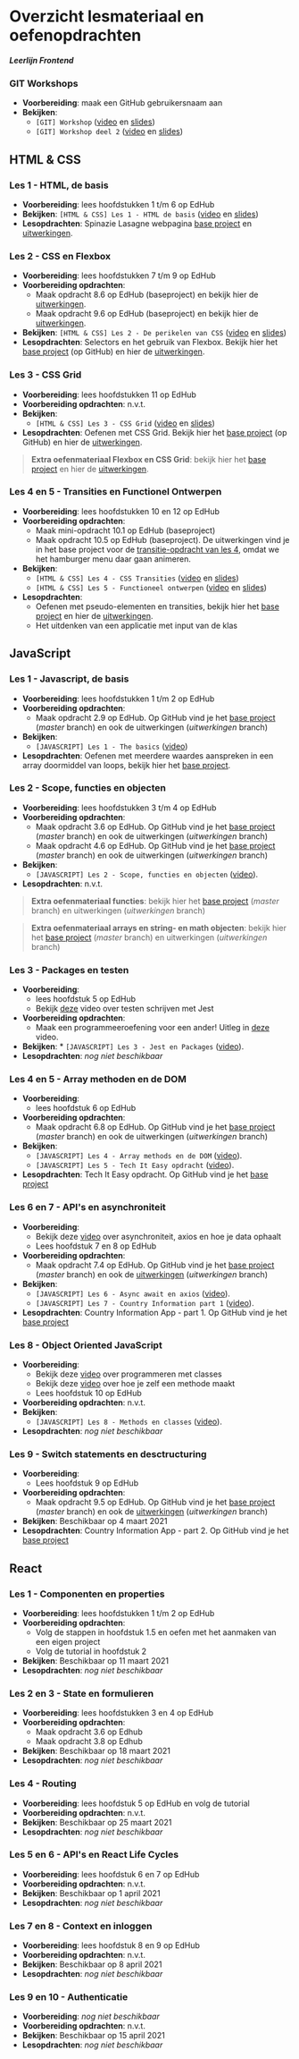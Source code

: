 # Overzicht lesmateriaal en oefenopdrachten
_**Leerlijn Frontend**_

### GIT Workshops
* **Voorbereiding**: maak een GitHub gebruikersnaam aan
* **Bekijken**:
    * `[GIT] Workshop` ([video](https://web.microsoftstream.com/video/6edac9c4-d76e-44b4-a9f5-52f1acfb939f) en [slides](https://teams.microsoft.com/l/file/7056BA56-1E83-4BAF-8523-B80AB1642BD7?tenantId=4243de4c-3701-4a5d-b67a-388c5c9557a2&fileType=pdf&objectUrl=https%3A%2F%2Fnoviuniversity.sharepoint.com%2Fsites%2FFrontendStartmoment2%2FClass%20Materials%2FGIT%2F%5BGIT%5D%20Workshop%20deel%201.pdf&baseUrl=https%3A%2F%2Fnoviuniversity.sharepoint.com%2Fsites%2FFrontendStartmoment2&serviceName=teams&threadId=19:58f01948cf7e491198cb8f843f32cd8a@thread.tacv2&groupId=38b6b0f7-1dfc-4ab1-b355-61b10d619896))
    * `[GIT] Workshop deel 2` ([video](https://web.microsoftstream.com/video/e1baea71-432c-46b8-b66b-66bbaf0ce404) en [slides](https://teams.microsoft.com/l/file/2477A43E-0AD3-467F-B7A0-CC1D72420828?tenantId=4243de4c-3701-4a5d-b67a-388c5c9557a2&fileType=pdf&objectUrl=https%3A%2F%2Fnoviuniversity.sharepoint.com%2Fsites%2FFrontendStartmoment2%2FClass%20Materials%2FGIT%2F%5BGIT%5D%20Workshop%20deel%202.pdf&baseUrl=https%3A%2F%2Fnoviuniversity.sharepoint.com%2Fsites%2FFrontendStartmoment2&serviceName=teams&threadId=19:58f01948cf7e491198cb8f843f32cd8a@thread.tacv2&groupId=38b6b0f7-1dfc-4ab1-b355-61b10d619896))

## HTML & CSS

### Les 1 - HTML, de basis
* **Voorbereiding**: lees hoofdstukken 1 t/m 6 op EdHub
* **Bekijken**: `[HTML & CSS] Les 1 - HTML de basis` ([video](https://web.microsoftstream.com/video/d1143d75-dfe7-4de8-8e18-cebd931c94da) en [slides](https://teams.microsoft.com/l/file/8FE03D20-BEAE-438C-902F-FE62514F89FE?tenantId=4243de4c-3701-4a5d-b67a-388c5c9557a2&fileType=pdf&objectUrl=https%3A%2F%2Fnoviuniversity.sharepoint.com%2Fsites%2FFrontendStartmoment2%2FClass%20Materials%2FHTML%20%26%20CSS%2F%5BHTML%26CSS%5D%20Les%201%20-%20De%20basis.pdf&baseUrl=https%3A%2F%2Fnoviuniversity.sharepoint.com%2Fsites%2FFrontendStartmoment2&serviceName=teams&threadId=19:58f01948cf7e491198cb8f843f32cd8a@thread.tacv2&groupId=38b6b0f7-1dfc-4ab1-b355-61b10d619896))
* **Lesopdrachten**: Spinazie Lasagne webpagina [base project](https://github.com/hogeschoolnovi/frontend-html-css-spinazie) en [uitwerkingen](https://noviuniversity.sharepoint.com/sites/FrontendStartmoment2/Class%20Materials/HTML%20&%20CSS/frontend-html-recept-uitwerkingen.zip). 

### Les 2 - CSS en Flexbox
* **Voorbereiding**: lees hoofdstukken 7 t/m 9 op EdHub
* **Voorbereiding opdrachten**:
    * Maak opdracht 8.6 op EdHub (baseproject) en bekijk hier de [uitwerkingen](https://noviuniversity.sharepoint.com/sites/FrontendStartmoment2/Class%20Materials/HTML%20&%20CSS/frontend-edhub-8.6-uitwerkingen.zip).
    * Maak opdracht 9.6 op EdHub (baseproject) en bekijk hier de [uitwerkingen](https://noviuniversity.sharepoint.com/sites/FrontendStartmoment2/Class%20Materials/HTML%20&%20CSS/frontend-edhub-9.6-uitwerkingen.zip).
* **Bekijken**: `[HTML & CSS] Les 2 - De perikelen van CSS` ([video](https://web.microsoftstream.com/video/a651798e-276d-44f5-8c52-b3e6cb25dd04) en [slides](https://teams.microsoft.com/l/file/3EAD84F7-99BD-4B8E-AECE-4C7C03B21E64?tenantId=4243de4c-3701-4a5d-b67a-388c5c9557a2&fileType=pdf&objectUrl=https%3A%2F%2Fnoviuniversity.sharepoint.com%2Fsites%2FFrontendStartmoment2%2FClass%20Materials%2FHTML%20%26%20CSS%2F%5BHTML%26CSS%5D%20Les%202%20-%20De%20perikelen%20van%20CSS%20copy.pdf&baseUrl=https%3A%2F%2Fnoviuniversity.sharepoint.com%2Fsites%2FFrontendStartmoment2&serviceName=teams&threadId=19:58f01948cf7e491198cb8f843f32cd8a@thread.tacv2&groupId=38b6b0f7-1dfc-4ab1-b355-61b10d619896))
* **Lesopdrachten**: Selectors en het gebruik van Flexbox. Bekijk hier het [base project](https://github.com/hogeschoolnovi/frontend-selectors-flexbox-base) (op GitHub) en hier de [uitwerkingen](https://noviuniversity.sharepoint.com/sites/FrontendStartmoment2/Class%20Materials/HTML%20&%20CSS/frontend-selectors-flexbox-uitwerkinen.zip). 

### Les 3 - CSS Grid
* **Voorbereiding**: lees hoofdstukken 11 op EdHub
* **Voorbereiding opdrachten**: n.v.t.
* **Bekijken**:
    * `[HTML & CSS] Les 3 - CSS Grid` ([video](https://web.microsoftstream.com/video/5726f875-ec70-47e3-b121-5fc71fee7645) en [slides](https://teams.microsoft.com/l/file/785F7B45-35D7-4541-B091-4A450749B058?tenantId=4243de4c-3701-4a5d-b67a-388c5c9557a2&fileType=pdf&objectUrl=https%3A%2F%2Fnoviuniversity.sharepoint.com%2Fsites%2FFrontendStartmoment2%2FClass%20Materials%2FHTML%20%26%20CSS%2F%5BHTML%26CSS%5D%20Les%203%20-%20CSS%20Grid.pdf&baseUrl=https%3A%2F%2Fnoviuniversity.sharepoint.com%2Fsites%2FFrontendStartmoment2&serviceName=teams&threadId=19:58f01948cf7e491198cb8f843f32cd8a@thread.tacv2&groupId=38b6b0f7-1dfc-4ab1-b355-61b10d619896))
* **Lesopdrachten**: Oefenen met CSS Grid. Bekijk hier het [base project](https://github.com/hogeschoolnovi/frontend-css-grid) (op GitHub) en hier de [uitwerkingen](https://noviuniversity.sharepoint.com/sites/FrontendStartmoment2/Class%20Materials/HTML%20&%20CSS/frontend-css-grid_uitwerkingen.zip). 

>
> **Extra oefenmateriaal Flexbox en CSS Grid**: bekijk hier het [base project](https://github.com/hogeschoolnovi/frontend-html-css-extra-exercise-base) en hier de [uitwerkingen](https://noviuniversity.sharepoint.com/sites/FrontendStartmoment2/Class%20Materials/HTML%20&%20CSS/frontend-html-css-extra-exercises-uitwerkingen.zip).
>

### Les 4 en 5 - Transities en Functionel Ontwerpen
* **Voorbereiding**: lees hoofdstukken 10 en 12 op EdHub
* **Voorbereiding opdrachten**:
    * Maak mini-opdracht 10.1 op EdHub (baseproject)
    * Maak opdracht 10.5 op EdHub (baseproject). De uitwerkingen vind je in het base project voor de [transitie-opdracht van les 4](https://github.com/hogeschoolnovi/frontend-grid-transition-base), omdat we het hamburger menu daar gaan animeren.
* **Bekijken**:
   * `[HTML & CSS] Les 4 - CSS Transities` ([video](https://web.microsoftstream.com/video/8ec1ee4a-de9f-4434-a88e-2259084fa383) en [slides](https://noviuniversity.sharepoint.com/sites/FrontendStartmoment2/Class%20Materials/HTML%20&%20CSS/%5BHTML&CSS%5D%20Les%204%20-%20Transities.pdf))
   * `[HTML & CSS] Les 5 - Functioneel ontwerpen` ([video](https://web.microsoftstream.com/video/9029e8f1-0a1d-4cb9-a5ed-272280d4a7de) en [slides](https://noviuniversity.sharepoint.com/sites/FrontendStartmoment2/Class%20Materials/HTML%20&%20CSS/%5BHTML&CSS%5D%20Les%205%20-%20Functioneel%20ontwerpen.pdf))
* **Lesopdrachten**: 
   * Oefenen met pseudo-elementen en transities, bekijk hier het [base project](https://github.com/hogeschoolnovi/frontend-grid-transition-base) en hier de [uitwerkingen](https://noviuniversity.sharepoint.com/sites/FrontendStartmoment2/Class%20Materials/HTML%20&%20CSS/frontend-css-transition_uitwerkingen.zip).
   * Het uitdenken van een applicatie met input van de klas

## JavaScript

### Les 1 - Javascript, de basis
* **Voorbereiding**: lees hoofdstukken 1 t/m 2 op EdHub
* **Voorbereiding opdrachten**:
    * Maak opdracht 2.9 op EdHub. Op GitHub vind je het [base project](https://github.com/hogeschoolnovi/frontend-javascript-exersizes-edhub-1) (_master_ branch) en ook de uitwerkingen (_uitwerkingen_ branch) 
* **Bekijken**: 
   * `[JAVASCRIPT] Les 1 - The basics` ([video](https://web.microsoftstream.com/video/507231d5-60b7-4a35-bf08-02b3cd1d91ea))
* **Lesopdrachten**: Oefenen met meerdere waardes aanspreken in een array doormiddel van loops, bekijk hier het [base project](https://github.com/hogeschoolnovi/frontend-javascript-array-loops).

### Les 2 - Scope, functies en objecten
* **Voorbereiding**: lees hoofdstukken 3 t/m 4 op EdHub
* **Voorbereiding opdrachten**:
    * Maak opdracht 3.6 op EdHub. Op GitHub vind je het [base project](https://github.com/hogeschoolnovi/frontend-javascript-edhub-functions) (_master_ branch) en ook de uitwerkingen (_uitwerkingen_ branch)
    * Maak opdracht 4.6 op EdHub. Op GitHub vind je het [base project](https://github.com/hogeschoolnovi/frontend-javascript-edhub-objects) (_master_ branch) en ook de uitwerkingen (_uitwerkingen_ branch)
* **Bekijken**:
   * `[JAVASCRIPT] Les 2 - Scope, functies en objecten` ([video](https://web.microsoftstream.com/video/9633b130-e0e4-46c9-b2ef-e77253954c6b)).
* **Lesopdrachten**: n.v.t.

> **Extra oefenmateriaal functies**: bekijk hier het [base project](https://github.com/hogeschoolnovi/frontend-javascript-functions/blob/master/functions.js) (_master_ branch) en uitwerkingen (_uitwerkingen_ branch)

> **Extra oefenmateriaal arrays en string- en math objecten**: bekijk hier het [base project](https://github.com/hogeschoolnovi/frontend-javascript-objects-string-array-date) (_master_ branch) en uitwerkingen (_uitwerkingen_ branch)

### Les 3 - Packages en testen
* **Voorbereiding**:
   * lees hoofdstuk 5 op EdHub
   * Bekijk [deze](https://web.microsoftstream.com/video/38dfe15a-ee2b-46dd-a49d-4ebbf4517f73) video over testen schrijven met Jest
* **Voorbereiding opdrachten**: 
   * Maak een programmeeroefening voor een ander! Uitleg in [deze](https://web.microsoftstream.com/video/98945f37-06d7-4d56-9c35-7e859629836a) video.
* **Bekijken**: * `[JAVASCRIPT] Les 3 - Jest en Packages` ([video](https://web.microsoftstream.com/video/8456ee99-17c4-415d-a392-24d0d124c9c2)).
* **Lesopdrachten**: _nog niet beschikbaar_

### Les 4 en 5 - Array methoden en de DOM
* **Voorbereiding**:
   * lees hoofdstuk 6 op EdHub
* **Voorbereiding opdrachten**:
   * Maak opdracht 6.8 op EdHub. Op GitHub vind je het [base project](https://github.com/hogeschoolnovi/frontend-javascript-edhub-array-methods) (_master_ branch) en ook de uitwerkingen (_uitwerkingen_ branch) 
* **Bekijken**:
   * `[JAVASCRIPT] Les 4 - Array methods en de DOM` ([video](https://web.microsoftstream.com/video/7820219c-997d-4310-96c6-c64356f0a283)).
   * `[JAVASCRIPT] Les 5 - Tech It Easy opdracht` ([video](https://web.microsoftstream.com/video/cc102896-ba42-43ee-8f84-317db08f919c)).
* **Lesopdrachten**: Tech It Easy opdracht. Op GitHub vind je het [base project](https://github.com/hogeschoolnovi/frontend-javascript-tech-it-easy)

### Les 6 en 7 - API's en asynchroniteit
* **Voorbereiding**:
   * Bekijk deze [video](https://web.microsoftstream.com/video/5367d2d6-5bdf-4548-8d00-391f2d9dfdd0) over asynchroniteit, axios en hoe je data ophaalt
   * Lees hoofdstuk 7 en 8 op EdHub
* **Voorbereiding opdrachten**:
   * Maak opdracht 7.4 op EdHub. Op GitHub vind je het [base project](https://github.com/hogeschoolnovi/javascript-edhub-form-validation) (_master_ branch) en ook de [uitwerkingen](https://github.com/hogeschoolnovi/javascript-edhub-form-validation/tree/uitwerkingen) (_uitwerkingen_ branch)
* **Bekijken**:
   *  `[JAVASCRIPT] Les 6 - Async await en axios` ([video](https://web.microsoftstream.com/video/48edb5c2-264e-4fb2-82d8-354a15d0c15c)).
   *  `[JAVASCRIPT] Les 7 - Country Information part 1` ([video](https://web.microsoftstream.com/video/4cf5e433-6122-4e93-9443-82b88d99a2dc)).
* **Lesopdrachten**: Country Information App - part 1. Op GitHub vind je het [base project](https://github.com/hogeschoolnovi/frontend-country-information)

### Les 8 - Object Oriented JavaScript
* **Voorbereiding**:
   * Bekijk deze [video](https://web.microsoftstream.com/video/24dbb402-181c-4bae-8a2f-93d81af0b7a7) over programmeren met classes
   * Bekijk deze [video](https://web.microsoftstream.com/video/e3606b35-25c3-4ee1-b6bc-5d5f88ab96b4) over hoe je zelf een methode maakt
   * Lees hoofdstuk 10 op EdHub
* **Voorbereiding opdrachten**: n.v.t.
* **Bekijken**:
   * `[JAVASCRIPT] Les 8 - Methods en classes` ([video](https://web.microsoftstream.com/video/bde1ff48-5e9a-4c80-9128-97550a145f33)).
* **Lesopdrachten**: _nog niet beschikbaar_

### Les 9 - Switch statements en desctructuring
* **Voorbereiding**:
   * Lees hoofdstuk 9 op EdHub
* **Voorbereiding opdrachten**:
   * Maak opdracht 9.5 op EdHub. Op GitHub vind je het [base project](https://github.com/hogeschoolnovi/frontend-javascript-switch-destructuring/tree/master) (_master_ branch) en ook de [uitwerkingen](https://github.com/hogeschoolnovi/frontend-javascript-switch-destructuring/tree/uitwerkingen) (_uitwerkingen_ branch)
* **Bekijken**: Beschikbaar op 4 maart 2021
* **Lesopdrachten**: Country Information App - part 2. Op GitHub vind je het [base project](https://github.com/hogeschoolnovi/frontend-javascript-country-information-part2)


## React

### Les 1 - Componenten en properties
* **Voorbereiding**: lees hoofdstukken 1 t/m 2 op EdHub
* **Voorbereiding opdrachten**:
    * Volg de stappen in hoofdstuk 1.5 en oefen met het aanmaken van een eigen project
    * Volg de tutorial in hoofdstuk 2
* **Bekijken**: Beschikbaar op 11 maart 2021
* **Lesopdrachten**: _nog niet beschikbaar_

### Les 2 en 3 - State en formulieren
* **Voorbereiding**: lees hoofdstukken 3 en 4 op EdHub
* **Voorbereiding opdrachten**:
    * Maak opdracht 3.6 op Edhub
    * Maak opdracht 3.8 op Edhub
* **Bekijken**: Beschikbaar op 18 maart 2021
* **Lesopdrachten**: _nog niet beschikbaar_

### Les 4 - Routing
* **Voorbereiding**: lees hoofdstuk 5 op EdHub en volg de tutorial
* **Voorbereiding opdrachten**: n.v.t.
* **Bekijken**: Beschikbaar op 25 maart 2021
* **Lesopdrachten**: _nog niet beschikbaar_

### Les 5 en 6 - API's en React Life Cycles
* **Voorbereiding**: lees hoofdstuk 6 en 7 op EdHub
* **Voorbereiding opdrachten**: n.v.t.
* **Bekijken**: Beschikbaar op 1 april 2021
* **Lesopdrachten**: _nog niet beschikbaar_

### Les 7 en 8 - Context en inloggen
* **Voorbereiding**: lees hoofdstuk 8 en 9 op EdHub
* **Voorbereiding opdrachten**: n.v.t.
* **Bekijken**: Beschikbaar op 8 april 2021
* **Lesopdrachten**: _nog niet beschikbaar_

### Les 9 en 10 - Authenticatie
* **Voorbereiding**: _nog niet beschikbaar_
* **Voorbereiding opdrachten**: n.v.t.
* **Bekijken**: Beschikbaar op 15 april 2021
* **Lesopdrachten**: _nog niet beschikbaar_


